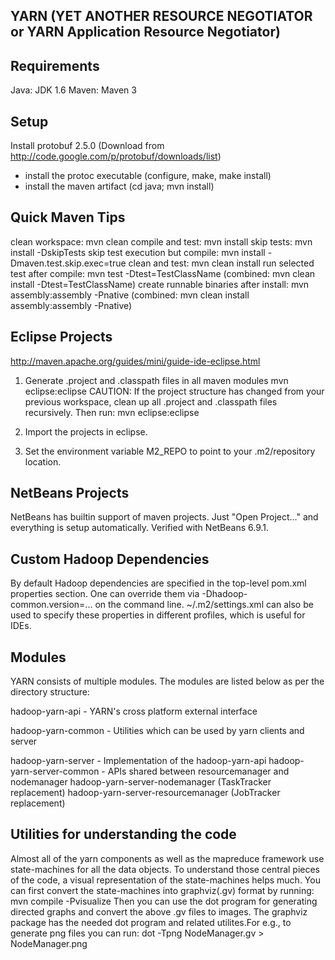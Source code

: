 YARN (YET ANOTHER RESOURCE NEGOTIATOR or YARN Application Resource Negotiator)
------------------------------------------------------------------------------

Requirements
-------------
Java: JDK 1.6
Maven: Maven 3

Setup
-----
Install protobuf 2.5.0 (Download from http://code.google.com/p/protobuf/downloads/list)
 - install the protoc executable (configure, make, make install)
 - install the maven artifact (cd java; mvn install)


Quick Maven Tips
----------------
clean workspace: mvn clean
compile and test: mvn install
skip tests: mvn install -DskipTests
skip test execution but compile: mvn install -Dmaven.test.skip.exec=true
clean and test: mvn clean install
run selected test after compile: mvn test -Dtest=TestClassName (combined: mvn clean install -Dtest=TestClassName)
create runnable binaries after install: mvn assembly:assembly -Pnative (combined: mvn clean install assembly:assembly -Pnative)

Eclipse Projects
----------------
http://maven.apache.org/guides/mini/guide-ide-eclipse.html

1. Generate .project and .classpath files in all maven modules
mvn eclipse:eclipse
CAUTION: If the project structure has changed from your previous workspace, clean up all .project and .classpath files recursively. Then run:
mvn eclipse:eclipse

2. Import the projects in eclipse.

3. Set the environment variable M2_REPO to point to your .m2/repository location.

NetBeans Projects
-----------------

NetBeans has builtin support of maven projects. Just "Open Project..."
and everything is setup automatically. Verified with NetBeans 6.9.1.


Custom Hadoop Dependencies
--------------------------

By default Hadoop dependencies are specified in the top-level pom.xml
properties section. One can override them via -Dhadoop-common.version=...
on the command line. ~/.m2/settings.xml can also be used to specify
these properties in different profiles, which is useful for IDEs.

Modules
-------
YARN consists of multiple modules. The modules are listed below as per the directory structure:

hadoop-yarn-api - YARN's cross platform external interface

hadoop-yarn-common - Utilities which can be used by yarn clients and server

hadoop-yarn-server - Implementation of the hadoop-yarn-api
	hadoop-yarn-server-common - APIs shared between resourcemanager and nodemanager
	hadoop-yarn-server-nodemanager (TaskTracker replacement)
	hadoop-yarn-server-resourcemanager (JobTracker replacement)

Utilities for understanding the code
------------------------------------
Almost all of the yarn components as well as the mapreduce framework use
state-machines for all the data objects. To understand those central pieces of
the code, a visual representation of the state-machines helps much. You can first
convert the state-machines into graphviz(.gv) format by
running:
   mvn compile -Pvisualize
Then you can use the dot program for generating directed graphs and convert the above
.gv files to images. The graphviz package has the needed dot program and related
utilites.For e.g., to generate png files you can run:
   dot -Tpng NodeManager.gv > NodeManager.png
